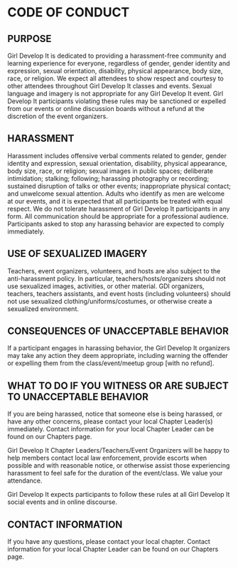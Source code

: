 # CODE OF CONDUCT

## PURPOSE

Girl Develop It is dedicated to providing a harassment-free community and learning experience for everyone, regardless of gender, gender identity and expression, sexual orientation, disability, physical appearance, body size, race, or religion. We expect all attendees to show respect and courtesy to other attendees throughout Girl Develop It classes and events. Sexual language and imagery is not appropriate for any Girl Develop It event. Girl Develop It participants violating these rules may be sanctioned or expelled from our events or online discussion boards without a refund at the discretion of the event organizers.

## HARASSMENT

Harassment includes offensive verbal comments related to gender, gender identity and expression, sexual orientation, disability, physical appearance, body size, race, or religion; sexual images in public spaces; deliberate intimidation; stalking; following; harassing photography or recording; sustained disruption of talks or other events; inappropriate physical contact; and unwelcome sexual attention. Adults who identify as men are welcome at our events, and it is expected that all participants be treated with equal respect. We do not tolerate harassment of Girl Develop It participants in any form. All communication should be appropriate for a professional audience. Participants asked to stop any harassing behavior are expected to comply immediately.

## USE OF SEXUALIZED IMAGERY

Teachers, event organizers, volunteers, and hosts are also subject to the anti-harassment policy. In particular, teachers/hosts/organizers should not use sexualized images, activities, or other material. GDI organizers, teachers, teachers assistants, and event hosts (including volunteers) should not use sexualized clothing/uniforms/costumes, or otherwise create a sexualized environment.

## CONSEQUENCES OF UNACCEPTABLE BEHAVIOR

If a participant engages in harassing behavior, the Girl Develop It organizers may take any action they deem appropriate, including warning the offender or expelling them from the class/event/meetup group [with no refund].

## WHAT TO DO IF YOU WITNESS OR ARE SUBJECT TO UNACCEPTABLE BEHAVIOR

If you are being harassed, notice that someone else is being harassed, or have any other concerns, please contact your local Chapter Leader(s) immediately. Contact information for your local Chapter Leader can be found on our Chapters page.

Girl Develop It Chapter Leaders/Teachers/Event Organizers will be happy to help members contact local law enforcement, provide escorts when possible and with reasonable notice, or otherwise assist those experiencing harassment to feel safe for the duration of the event/class. We value your attendance.

Girl Develop It expects participants to follow these rules at all Girl Develop It social events and in online discourse.

## CONTACT INFORMATION

If you have any questions, please contact your local chapter. Contact information for your local Chapter Leader can be found on our Chapters page.